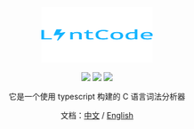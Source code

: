 <p align="center">
    <img src="./public/accets/lintcode.svg" width="200" height="100">
</p>

<p align="center">
    <img src="https://img.shields.io/badge/TypeScript-ES5+-blue.svg">
    <img src="https://img.shields.io/badge/Document-中文/English-orange.svg">
    <img src="https://img.shields.io/badge/License-MIT-green.svg">
</p>

<div align="center">
    <p>它是一个使用 typescript 构建的 C 语言词法分析器</p>
    <p>文档：<a href="/README.zh-CN.md">中文</a> / <a href="/README.md">English</a></p>
</div>

